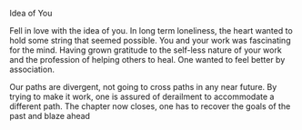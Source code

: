 Idea of You 

Fell in love with the idea of you.
In long term loneliness, the heart wanted to hold some string that seemed possible. You and your work was fascinating for the mind.
Having grown gratitude to the self-less nature of your work and the profession of helping others to heal. One wanted to feel better by association. 

Our paths are divergent, not going to cross paths in any near future. By trying to make it work, one is assured of derailment to accommodate a different path. The chapter now closes, one has to recover the goals of the past and blaze ahead
